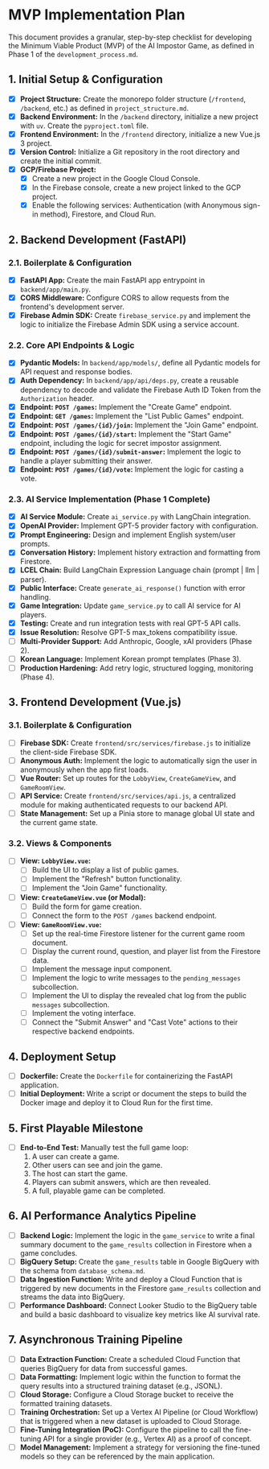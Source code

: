 # MVP Implementation Plan

This document provides a granular, step-by-step checklist for developing the Minimum Viable Product (MVP) of the AI Impostor Game, as defined in Phase 1 of the `development_process.md`.

## 1. Initial Setup & Configuration

- [x] **Project Structure:** Create the monorepo folder structure (`/frontend`, `/backend`, etc.) as defined in `project_structure.md`.
- [x] **Backend Environment:** In the `/backend` directory, initialize a new project with `uv`. Create the `pyproject.toml` file.
- [x] **Frontend Environment:** In the `/frontend` directory, initialize a new Vue.js 3 project.
- [x] **Version Control:** Initialize a Git repository in the root directory and create the initial commit.
- [x] **GCP/Firebase Project:**
    - [x] Create a new project in the Google Cloud Console.
    - [x] In the Firebase console, create a new project linked to the GCP project.
    - [x] Enable the following services: Authentication (with Anonymous sign-in method), Firestore, and Cloud Run.

## 2. Backend Development (FastAPI)

### 2.1. Boilerplate & Configuration
- [x] **FastAPI App:** Create the main FastAPI app entrypoint in `backend/app/main.py`.
- [x] **CORS Middleware:** Configure CORS to allow requests from the frontend's development server.
- [x] **Firebase Admin SDK:** Create `firebase_service.py` and implement the logic to initialize the Firebase Admin SDK using a service account.

### 2.2. Core API Endpoints & Logic
- [x] **Pydantic Models:** In `backend/app/models/`, define all Pydantic models for API request and response bodies.
- [x] **Auth Dependency:** In `backend/app/api/deps.py`, create a reusable dependency to decode and validate the Firebase Auth ID Token from the `Authorization` header.
- [x] **Endpoint: `POST /games`:** Implement the "Create Game" endpoint.
- [x] **Endpoint: `GET /games`:** Implement the "List Public Games" endpoint.
- [x] **Endpoint: `POST /games/{id}/join`:** Implement the "Join Game" endpoint.
- [x] **Endpoint: `POST /games/{id}/start`:** Implement the "Start Game" endpoint, including the logic for secret impostor assignment.
- [x] **Endpoint: `POST /games/{id}/submit-answer`:** Implement the logic to handle a player submitting their answer.
- [x] **Endpoint: `POST /games/{id}/vote`:** Implement the logic for casting a vote.

### 2.3. AI Service Implementation (Phase 1 Complete)
- [x] **AI Service Module:** Create `ai_service.py` with LangChain integration.
- [x] **OpenAI Provider:** Implement GPT-5 provider factory with configuration.
- [x] **Prompt Engineering:** Design and implement English system/user prompts.
- [x] **Conversation History:** Implement history extraction and formatting from Firestore.
- [x] **LCEL Chain:** Build LangChain Expression Language chain (prompt | llm | parser).
- [x] **Public Interface:** Create `generate_ai_response()` function with error handling.
- [x] **Game Integration:** Update `game_service.py` to call AI service for AI players.
- [x] **Testing:** Create and run integration tests with real GPT-5 API calls.
- [x] **Issue Resolution:** Resolve GPT-5 max_tokens compatibility issue.
- [ ] **Multi-Provider Support:** Add Anthropic, Google, xAI providers (Phase 2).
- [ ] **Korean Language:** Implement Korean prompt templates (Phase 3).
- [ ] **Production Hardening:** Add retry logic, structured logging, monitoring (Phase 4).

## 3. Frontend Development (Vue.js)

### 3.1. Boilerplate & Configuration
- [ ] **Firebase SDK:** Create `frontend/src/services/firebase.js` to initialize the client-side Firebase SDK.
- [ ] **Anonymous Auth:** Implement the logic to automatically sign the user in anonymously when the app first loads.
- [ ] **Vue Router:** Set up routes for the `LobbyView`, `CreateGameView`, and `GameRoomView`.
- [ ] **API Service:** Create `frontend/src/services/api.js`, a centralized module for making authenticated requests to our backend API.
- [ ] **State Management:** Set up a Pinia store to manage global UI state and the current game state.

### 3.2. Views & Components
- [ ] **View: `LobbyView.vue`:**
    - [ ] Build the UI to display a list of public games.
    - [ ] Implement the "Refresh" button functionality.
    - [ ] Implement the "Join Game" functionality.
- [ ] **View: `CreateGameView.vue` (or Modal):**
    - [ ] Build the form for game creation.
    - [ ] Connect the form to the `POST /games` backend endpoint.
- [ ] **View: `GameRoomView.vue`:**
    - [ ] Set up the real-time Firestore listener for the current game room document.
    - [ ] Display the current round, question, and player list from the Firestore data.
    - [ ] Implement the message input component.
    - [ ] Implement the logic to write messages to the `pending_messages` subcollection.
    - [ ] Implement the UI to display the revealed chat log from the public `messages` subcollection.
    - [ ] Implement the voting interface.
    - [ ] Connect the "Submit Answer" and "Cast Vote" actions to their respective backend endpoints.

## 4. Deployment Setup
- [ ] **Dockerfile:** Create the `Dockerfile` for containerizing the FastAPI application.
- [ ] **Initial Deployment:** Write a script or document the steps to build the Docker image and deploy it to Cloud Run for the first time.

## 5. First Playable Milestone

- [ ] **End-to-End Test:** Manually test the full game loop:
    1. A user can create a game.
    2. Other users can see and join the game.
    3. The host can start the game.
    4. Players can submit answers, which are then revealed.
    5. A full, playable game can be completed.

## 6. AI Performance Analytics Pipeline

- [ ] **Backend Logic:** Implement the logic in the `game_service` to write a final summary document to the `game_results` collection in Firestore when a game concludes.
- [ ] **BigQuery Setup:** Create the `game_results` table in Google BigQuery with the schema from `database_schema.md`.
- [ ] **Data Ingestion Function:** Write and deploy a Cloud Function that is triggered by new documents in the Firestore `game_results` collection and streams the data into BigQuery.
- [ ] **Performance Dashboard:** Connect Looker Studio to the BigQuery table and build a basic dashboard to visualize key metrics like AI survival rate.

## 7. Asynchronous Training Pipeline

- [ ] **Data Extraction Function:** Create a scheduled Cloud Function that queries BigQuery for data from successful games.
- [ ] **Data Formatting:** Implement logic within the function to format the query results into a structured training dataset (e.g., JSONL).
- [ ] **Cloud Storage:** Configure a Cloud Storage bucket to receive the formatted training datasets.
- [ ] **Training Orchestration:** Set up a Vertex AI Pipeline (or Cloud Workflow) that is triggered when a new dataset is uploaded to Cloud Storage.
- [ ] **Fine-Tuning Integration (PoC):** Configure the pipeline to call the fine-tuning API for a single provider (e.g., Vertex AI) as a proof of concept.
- [ ] **Model Management:** Implement a strategy for versioning the fine-tuned models so they can be referenced by the main application.

